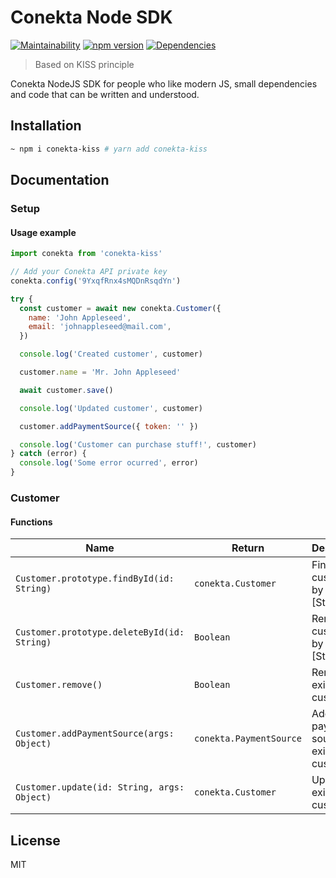 # Conekta Node SDK

[![Maintainability](https://api.codeclimate.com/v1/badges/57cbb329b5b079b8b249/maintainability)](https://codeclimate.com/repos/5c4cbff6d595ed02d0001a88/maintainability)
[![npm version](https://badge.fury.io/js/conekta-kiss.svg)](https://badge.fury.io/js/conekta-kiss)
[![Dependencies](https://david-dm.org/nuremx/conekta-kiss.svg)](https://david-dm.org/nuremx/conekta-kiss)

> Based on KISS principle

Conekta NodeJS SDK for people who like modern JS, small dependencies and code that can be written and understood.

## Installation

```bash
~ npm i conekta-kiss # yarn add conekta-kiss
```

## Documentation

### Setup

#### Usage example

```javascript
import conekta from 'conekta-kiss'

// Add your Conekta API private key
conekta.config('9YxqfRnx4sMQDnRsqdYn')

try {
  const customer = await new conekta.Customer({
    name: 'John Appleseed',
    email: 'johnappleseed@mail.com',
  })

  console.log('Created customer', customer)

  customer.name = 'Mr. John Appleseed'

  await customer.save()

  console.log('Updated customer', customer)

  customer.addPaymentSource({ token: '' })

  console.log('Customer can purchase stuff!', customer)
} catch (error) {
  console.log('Some error ocurred', error)
}
```

### Customer

#### Functions

| Name                                        | Return                  | Description                              |
| ------------------------------------------- | ----------------------- | ---------------------------------------- |
| `Customer.prototype.findById(id: String)`   | `conekta.Customer`      | Finds customer by given id [Static]      |
| `Customer.prototype.deleteById(id: String)` | `Boolean`               | Removes customer by given id [Static]    |
| `Customer.remove()`                         | `Boolean`               | Removes existing customer                |
| `Customer.addPaymentSource(args: Object)`   | `conekta.PaymentSource` | Adds payment source to existing customer |
| `Customer.update(id: String, args: Object)` | `conekta.Customer`      | Updates existing customer                |

## License

MIT
